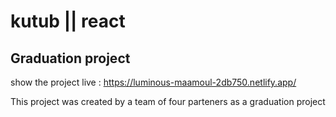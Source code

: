 # kutub || react

## Graduation project

show the project live :
https://luminous-maamoul-2db750.netlify.app/

This project was created by a team of four parteners as a graduation  project


